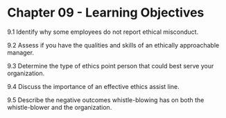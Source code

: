# Chapter 09 - Learning Objectives

9.1 Identify why some employees do not report ethical misconduct.

9.2 Assess if you have the qualities and skills of an ethically approachable manager.

9.3 Determine the type of ethics point person that could best serve your organization.

9.4 Discuss the importance of an effective ethics assist line.

9.5 Describe the negative outcomes whistle-blowing has on both the whistle-blower and the organization.
